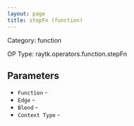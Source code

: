 ```yaml
---
layout: page
title: stepFn (function)
---
```


Category: function

OP Type: raytk.operators.function.stepFn

## Parameters

* `Function` - 
* `Edge` - 
* `Blend` - 
* `Context Type` -
